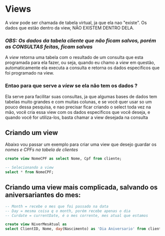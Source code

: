 # Views

A *view* pode ser chamada de tabela virtual, ja que ela nao "existe". Os dados que estão dentro da view, NÃO EXISTEM DENTRO DELA.

### ***OBS: Os dados da tabela cliente que não ficam salvos, porém as CONSULTAS feitas, ficam salvas***

A *view* retorna uma tabela com o resultado de um consulta que esta programada para ela fazer, ou seja, quando eu chamo a *view* em questão, automaticamente ela executa a consulta e retorna os dados especificos que foi programado na view.

### Entao para que serve a *view* se ela não tem os dados ?

Ela serve para facilitar suas consultas, ja que algumas bases de dados tem tabelas muito grandes e com muitas colunas, e se você quer usar so um pouco dessa pesquisa, e nao precisar ficar criando o select toda vez na mão, você cria essa view com os dados especificos que você deseja, e quando você for utiliza-los, basta chamar a view desejada na consulta

## Criando um view

Abaixo vou passar um exemplo para criar uma view que desejo guardar os *nomes e CPFs na tabela de clientes*

```SQL
create view NomeCPF as select Nome, Cpf from cliente;

-- Selecionando a view
select * from NomeCPF;
```

## Criando uma view mais complicada, salvando os aniversariantes do mes:

```SQL
-- Month = recebe o mes que foi passado na data
-- Day = mesma coisa q o month, porém recebe apenas o dia
-- Curdate = currentDate, é o mes corrente, mes atual que estamos

create view NiverMesAtual as
select ClientID, Nome, day(Nascimento) as 'Dia Aniversario' from cliente where month(Nascimento) = month(curdate());
```